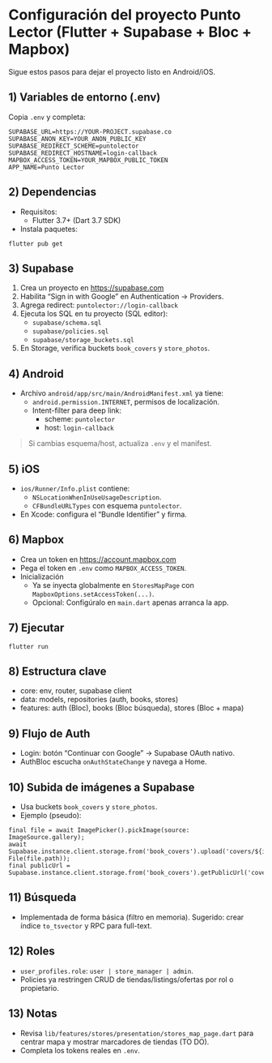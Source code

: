# Configuración del proyecto Punto Lector (Flutter + Supabase + Bloc + Mapbox)

Sigue estos pasos para dejar el proyecto listo en Android/iOS.

## 1) Variables de entorno (.env)

Copia `.env` y completa:

```
SUPABASE_URL=https://YOUR-PROJECT.supabase.co
SUPABASE_ANON_KEY=YOUR_ANON_PUBLIC_KEY
SUPABASE_REDIRECT_SCHEME=puntolector
SUPABASE_REDIRECT_HOSTNAME=login-callback
MAPBOX_ACCESS_TOKEN=YOUR_MAPBOX_PUBLIC_TOKEN
APP_NAME=Punto Lector
```

## 2) Dependencias

- Requisitos:
  - Flutter 3.7+ (Dart 3.7 SDK)
- Instala paquetes:

```
flutter pub get
```

## 3) Supabase

1. Crea un proyecto en https://supabase.com
2. Habilita “Sign in with Google” en Authentication -> Providers.
3. Agrega redirect: `puntolector://login-callback`
4. Ejecuta los SQL en tu proyecto (SQL editor):
   - `supabase/schema.sql`
   - `supabase/policies.sql`
   - `supabase/storage_buckets.sql`
5. En Storage, verifica buckets `book_covers` y `store_photos`.

## 4) Android

- Archivo `android/app/src/main/AndroidManifest.xml` ya tiene:
  - `android.permission.INTERNET`, permisos de localización.
  - Intent-filter para deep link:
    - scheme: `puntolector`
    - host: `login-callback`

> Si cambias esquema/host, actualiza `.env` y el manifest.

## 5) iOS

- `ios/Runner/Info.plist` contiene:
  - `NSLocationWhenInUseUsageDescription`.
  - `CFBundleURLTypes` con esquema `puntolector`.
- En Xcode: configura el “Bundle Identifier” y firma.

## 6) Mapbox

- Crea un token en https://account.mapbox.com
- Pega el token en `.env` como `MAPBOX_ACCESS_TOKEN`.
- Inicialización
  - Ya se inyecta globalmente en `StoresMapPage` con `MapboxOptions.setAccessToken(...)`.
  - Opcional: Configúralo en `main.dart` apenas arranca la app.

## 7) Ejecutar

```
flutter run
```

## 8) Estructura clave

- core: env, router, supabase client
- data: models, repositories (auth, books, stores)
- features: auth (Bloc), books (Bloc búsqueda), stores (Bloc + mapa)

## 9) Flujo de Auth

- Login: botón “Continuar con Google” -> Supabase OAuth nativo.
- AuthBloc escucha `onAuthStateChange` y navega a Home.

## 10) Subida de imágenes a Supabase

- Usa buckets `book_covers` y `store_photos`.
- Ejemplo (pseudo):

```
final file = await ImagePicker().pickImage(source: ImageSource.gallery);
await Supabase.instance.client.storage.from('book_covers').upload('covers/${id}.jpg', File(file.path));
final publicUrl = Supabase.instance.client.storage.from('book_covers').getPublicUrl('covers/${id}.jpg');
```

## 11) Búsqueda

- Implementada de forma básica (filtro en memoria). Sugerido: crear índice `to_tsvector` y RPC para full-text.

## 12) Roles

- `user_profiles.role`: `user | store_manager | admin`.
- Policies ya restringen CRUD de tiendas/listings/ofertas por rol o propietario.

## 13) Notas

- Revisa `lib/features/stores/presentation/stores_map_page.dart` para centrar mapa y mostrar marcadores de tiendas (TO DO).
- Completa los tokens reales en `.env`.

